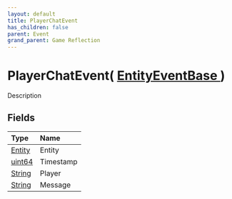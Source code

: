 ```yaml
---
layout: default
title: PlayerChatEvent
has_children: false
parent: Event
grand_parent: Game Reflection
---
```

# PlayerChatEvent( [ EntityEventBase ](/riftbreaker-wiki/docs/game-reflection/events/entity_event_base/) )
Description 

## Fields

| Type | Name |
|:----------|:--------------|
| [Entity](/riftbreaker-wiki/docs/game-reflection/classes/entity/) | Entity |
| [uint64](/riftbreaker-wiki/docs/game-reflection/components/uint64/) | Timestamp |
| [String](/riftbreaker-wiki/docs/game-reflection/components/string/) | Player |
| [String](/riftbreaker-wiki/docs/game-reflection/components/string/) | Message |

